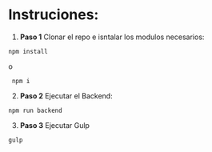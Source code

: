 


# Instruciones:

1. **Paso 1** Clonar el repo e isntalar los modulos necesarios:
  ```
  npm install
  ```
  o
   ```
    npm i
   ```


2. **Paso 2** Ejecutar el Backend:
  ```
  npm run backend
  ```

3. **Paso 3** Ejecutar Gulp
  ```
  gulp
  ```